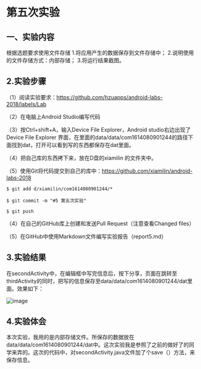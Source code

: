 # 第五次实验

## 一、实验内容

 根据选题要求使用文件存储
1.将应用产生的数据保存到文件存储中；
2.说明使用的文件存储方式：内部存储；
3.将运行结果截图。

## 2.实验步骤

（1）阅读实验要求：https://github.com/hzuapps/android-labs-2018/labels/Lab

（2）在电脑上Android Studio编写代码

（3）按Ctrl+shift+A，输入Device File Explorer，Android studio右边出现了Device File Explorer 界面，在里面的data/data/com1614080901244的路径下面找到dat，打开可以看到写的东西都保存在dat里面。

（4）把自己库的东西拷下来，放在D盘的xiamilin 的文件夹中。
    
（5）使用Git将代码提交到自己的库中：https://github.com/xiamilin/android-labs-2018

    $ git add d/xiamilin/com1614080901244/*

    $ git commit -m "#5 第五次实验"

    $ git push

（4）在自己的GitHub库上创建和发送Pull Request（注意查看Changed files）

（5）在GitHub中使用Markdown文件编写实验报告（report5.md）

## 3.实验结果

在secondActivity中，在编辑框中写完信息后，按下分享，页面在跳转至thirdActivity的同时，把写的信息保存至data/data/com1614080901244/dat里面。效果如下：

![image](https://github.com/xiamilin/android-labs-2018/blob/master/com1614080901244/%E5%AE%9E%E9%AA%8C5%E5%9B%BE%E7%89%87.jpg)

## 4.实验体会

本次实验，我用的是内部存储文件。所保存的数据放在data/data/com1614080901244/dat中。这次实验我是参照了之前的做好了的同学来弄的。这次的代码中，对secondActivity.java文件加了个save（）方法，来保存信息。
